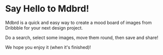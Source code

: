 Say Hello to Mdbrd!
===================

Mdbrd is a quick and easy way to create a mood board of images from Dribbble for your next design project.

Do a search, select some images, move them round, then save and share!

We hope you enjoy it (when it's finished)!

